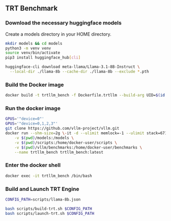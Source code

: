 ## TRT Benchmark

### Download the necessary huggingface models

Create a models directory in your HOME directory.

```bash
mkdir models && cd models
python3 -m venv venv
source venv/bin/activate
pip3 install huggingface_hub[cli]

huggingface-cli download meta-llama/Llama-3.1-8B-Instruct \
  --local-dir ./llama-8b --cache-dir ./llama-8b --exclude *.pth
```


### Build the Docker image
```bash
docker build -t trtllm_bench -f Dockerfile.trtllm --build-arg UID=$(id -u) --build-arg GID=$(id -g) .
``` 

### Run the docker image

```bash
GPUS='"device=0"'
GPUS='"device=0,1,2,3"'
git clone https://github.com/vllm-project/vllm.git
docker run --shm-size=2g \-it -d --ulimit memlock=-1 --ulimit stack=67108864 --runtime=nvidia --gpus $GPUS -e HF_TOKEN=$HF_TOKEN \
    -v $(pwd)/models:/models \
    -v $(pwd)/scripts:/home/docker-user/scripts \
    -v $(pwd)/vllm/benchmarks:/home/docker-user/benchmarks \
    --name trtllm_bench trtllm_bench:latest
```

### Enter the docker shell

```bash
docker exec -it trtllm_bench /bin/bash
```

### Build and Launch TRT Engine

```bash
CONFIG_PATH=scripts/llama-8b.json

bash scripts/build-trt.sh $CONFIG_PATH
bash scripts/launch-trt.sh $CONFIG_PATH
```
